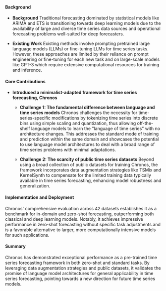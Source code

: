#### Background
- **Background**
Traditional forecasting dominated by statistical models like ARIMA and ETS is transitioning towards deep learning models due to the availability of large and diverse time series data sources and operational forecasting problems well-suited for deep forecasters.

- **Existing Work**
Existing methods involve prompting pretrained large language models (LLMs) or fine-tuning LLMs for time series tasks. However, these approaches are limited by their reliance on prompt engineering or fine-tuning for each new task and on large-scale models like GPT-3 which require extensive computational resources for training and inference.

#### Core Contributions
  - **Introduced a minimalist-adapted framework for time series forecasting, Chronos**
    - **Challenge 1: The fundamental difference between language and time series models**
      Chronos challenges the necessity for time-series-specific modifications by tokenizing time series into discrete bins using simple scaling and quantization, thus allowing off-the-shelf language models to learn the "language of time series" with no architecture changes. This addresses the standard mode of training and prediction within the same domain and showcases the potential to use language model architectures to deal with a broad range of time series problems with minimal adaptations.

    - **Challenge 2: The scarcity of public time series datasets**
      Beyond using a broad collection of public datasets for training Chronos, the framework incorporates data augmentation strategies like TSMix and KernelSynth to compensate for the limited training data typically available in time series forecasting, enhancing model robustness and generalization.

#### Implementation and Deployment
Chronos' comprehensive evaluation across 42 datasets establishes it as a benchmark for in-domain and zero-shot forecasting, outperforming both classical and deep learning models. Notably, it achieves impressive performance in zero-shot forecasting without specific task adjustments and is a favorable alternative to larger, more computationally intensive models for such applications.

#### Summary
Chronos has demonstrated exceptional performance as a pre-trained time series forecasting framework in both zero-shot and standard tasks. By leveraging data augmentation strategies and public datasets, it validates the promise of language model architectures for general applicability in time series forecasting, pointing towards a new direction for future time series models.